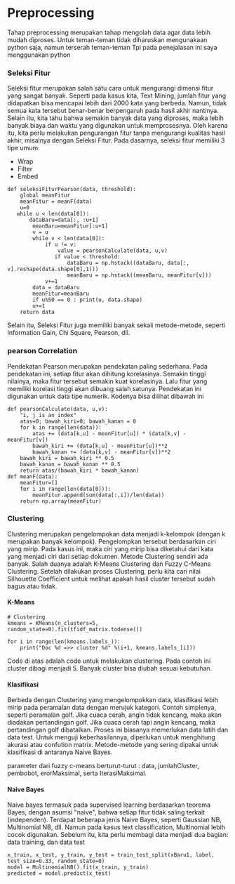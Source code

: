 # Preprocessing 

Tahap preprocessing merupakan tahap mengolah data agar data lebih mudah diproses. Untuk teman-teman tidak diharuskan mengunakaan python saja, namun terserah teman-teman
Tpi pada penejalasan ini saya menggunakan python





### Seleksi Fitur

Seleksi fitur merupakan salah satu cara untuk mengurangi dimensi fitur yang sangat banyak. Seperti pada kasus kita, Text Mining, jumlah fitur yang didapatkan bisa mencapai lebih dari 2000 kata yang berbeda. Namun, tidak semua kata tersebut benar-benar berpengaruh pada hasil akhir nantinya.
Selain itu, kita tahu bahwa semakin banyak data yang diproses, maka lebih banyak biaya dan waktu yang digunakan untuk memprosesnya. Oleh karena itu, kita perlu melakukan pengurangan fitur tanpa mengurangi kualitas hasil akhir, misalnya dengan Seleksi Fitur.
Pada dasarnya, seleksi fitur memiliki 3 tipe umum:

- Wrap
- Filter
- Embed

```
def seleksiFiturPearson(data, threshold):
    global meanFitur
    meanFitur = meanF(data)
    u=0
   while u < len(data[0]):
       dataBaru=data[:, :u+1]
        meanBaru=meanFitur[:u+1]
        v = u
        while v < len(data[0]):
            if u != v:
                value = pearsonCalculate(data, u,v)
               if value < threshold:
                   dataBaru = np.hstack((dataBaru, data[:, v].reshape(data.shape[0],1)))
                   meanBaru = np.hstack((meanBaru, meanFitur[v]))
            v+=1
        data = dataBaru
        meanFitur=meanBaru
        if u%50 == 0 : print(u, data.shape)
        u+=1
    return data

```

Selain itu, Seleksi Fitur juga memiliki banyak sekali metode-metode, seperti Information Gain, Chi Square, Pearson, dll.





### pearson Correlation

Pendekatan Pearson merupakan pendekatan paling sederhana. Pada pendekatan ini, setiap fitur akan dihitung korelasinya. Semakin tinggi nilainya, maka fitur tersebut semakin kuat korelasinya. Lalu fitur yang memiliki korelasi tinggi akan dibuang salah satunya.
Pendekatan ini digunakan untuk data tipe numerik.
Kodenya bisa dilihat dibawah ini  

```
def pearsonCalculate(data, u,v):
    "i, j is an index"
    atas=0; bawah_kiri=0; bawah_kanan = 0
    for k in range(len(data)):
        atas += (data[k,u] - meanFitur[u]) * (data[k,v] - meanFitur[v])
        bawah_kiri += (data[k,u] - meanFitur[u])**2
        bawah_kanan += (data[k,v] - meanFitur[v])**2
    bawah_kiri = bawah_kiri ** 0.5
    bawah_kanan = bawah_kanan ** 0.5
    return atas/(bawah_kiri * bawah_kanan)
def meanF(data):
    meanFitur=[]
    for i in range(len(data[0])):
        meanFitur.append(sum(data[:,i])/len(data))
    return np.array(meanFitur)

```

### Clustering

Clustering merupakan pengelompokan data menjadi k-kelompok (dengan k merupakan banyak kelompok). Pengelompkan tersebut berdasarkan ciri yang mirip. Pada kasus ini, maka ciri yang mirip bisa diketahui dari kata yang menjadi ciri dari setiap dokumen.
Metode Clustering sendiri ada banyak. Salah duanya adalah K-Means Clustering dan Fuzzy C-Means Clustering.
Setelah dilakukan proses Clustering, perlu kita cari nilai Silhouette Coefficient untuk melihat apakah hasil cluster tersebut sudah bagus atau tidak.

#### K-Means

```
# Clustering
kmeans = KMeans(n_clusters=5, random_state=0).fit(tfidf_matrix.todense())

for i in range(len(kmeans.labels_)):
    print("Doc %d =>> cluster %d" %(i+1, kmeans.labels_[i]))

```

Code di atas adalah code untuk melakukan clustering. Pada contoh ini cluster dibagi menjadi 5. Banyak cluster bisa diubah sesuai kebutuhan.

#### Klasifikasi

Berbeda dengan Clustering yang mengelompokkan data, klasifikasi lebih mirip pada peramalan data dengan merujuk kategori. Contoh simplenya, seperti peramalan golf. Jika cuaca cerah, angin tidak kencang, maka akan diadakan pertandingan golf. Jika cuaca cerah tapi angin kencang, maka pertandingan golf dibatalkan.
Proses ini biasanya memerlukan data latih dan data test. Untuk menguji keberhasilannya, diperlukan untuk menghitung akurasi atau confution matrix.
Metode-metode yang sering dipakai untuk klasifikasi di antaranya Naive Bayes.

parameter dari fuzzy c-means berturut-turut : data, jumlahCluster, pembobot, erorMaksimal, serta IterasiMaksimal.

#### Naive Bayes

Naive bayes termasuk pada supervised learning berdasarkan teorema Bayes, dengan asumsi "naive", bahwa setiap fitur tidak saling terkait (independen). Terdapat beberapa jenis Naive Bayes, seperti Gaussian NB, Multinomial NB, dll. Namun pada kasus text classification, Multinomial lebih cocok digunakan.
Sebelum itu, kita perlu membagi data menjadi dua bagian: data training, dan data test

```
x_train, x_test, y_train, y_test = train_test_split(xBaru1, label, test_size=0.33, random_state=0)
model = MultinomialNB().fit(x_train, y_train)
predicted = model.predict(x_test)

```

